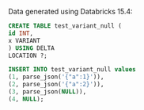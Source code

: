 Data generated using Databricks 15.4:

```sql
CREATE TABLE test_variant_null (
id INT,
x VARIANT
) USING DELTA
LOCATION ?;

INSERT INTO test_variant_null values 
(1, parse_json('{"a":1}')), 
(2, parse_json('{"a":2}')), 
(3, parse_json(NULL)), 
(4, NULL);
```
